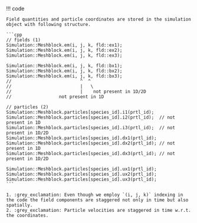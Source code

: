 !!! code

    Field quantities and particle coordinates are stored in the simulation object with following structure.

    ```cpp
    // fields (1)
    Simulation::Meshblock.em(i, j, k, fld::ex1);
    Simulation::Meshblock.em(i, j, k, fld::ex2);
    Simulation::Meshblock.em(i, j, k, fld::ex3);

    Simulation::Meshblock.em(i, j, k, fld::bx1);
    Simulation::Meshblock.em(i, j, k, fld::bx2);
    Simulation::Meshblock.em(i, j, k, fld::bx3);
    //                          ^  ^
    //                          |   \
    //                          |    not present in 1D/2D
    //                  not present in 1D

    // particles (2)
    Simulation::Meshblock.particles[species_id].i1(prtl_id);
    Simulation::Meshblock.particles[species_id].i2(prtl_id);  // not present in 1D
    Simulation::Meshblock.particles[species_id].i3(prtl_id);  // not present in 1D/2D
    Simulation::Meshblock.particles[species_id].dx1(prtl_id);
    Simulation::Meshblock.particles[species_id].dx2(prtl_id); // not present in 1D
    Simulation::Meshblock.particles[species_id].dx3(prtl_id); // not present in 1D/2D

    Simulation::Meshblock.particles[species_id].ux1(prtl_id);
    Simulation::Meshblock.particles[species_id].ux2(prtl_id);
    Simulation::Meshblock.particles[species_id].ux3(prtl_id);
    ```

    1. :grey_exclamation: Even though we employ `(i, j, k)` indexing in the code the field components are staggered not only in time but also spatially.
    2. :grey_exclamation: Particle velocities are staggered in time w.r.t. the coordinates.


